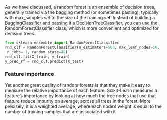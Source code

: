 As we have discussed, a random forest is an ensemble of decision trees, generally
trained via the bagging method (or sometimes pasting), typically with max_samples
set to the size of the training set. Instead of building a BaggingClassifier and
passing it a DecisionTreeClassifier, you can use the RandomForestClassifier
class, which is more convenient and optimized for decision trees.

```python
from sklearn.ensemble import RandomForestClassifier
rnd_clf = RandomForestClassifier(n_estimators=500, max_leaf_nodes=16,
 n_jobs=-1, random_state=42)
rnd_clf.fit(X_train, y_train)
y_pred_rf = rnd_clf.predict(X_test)

```

### Feature importance

Yet another great quality of random forests is that they make it easy to measure the
relative importance of each feature. Scikit-Learn measures a feature’s importance by
looking at how much the tree nodes that use that feature reduce impurity on average,
across all trees in the forest. More precisely, it is a weighted average, where each
node’s weight is equal to the number of training samples that are associated with it

